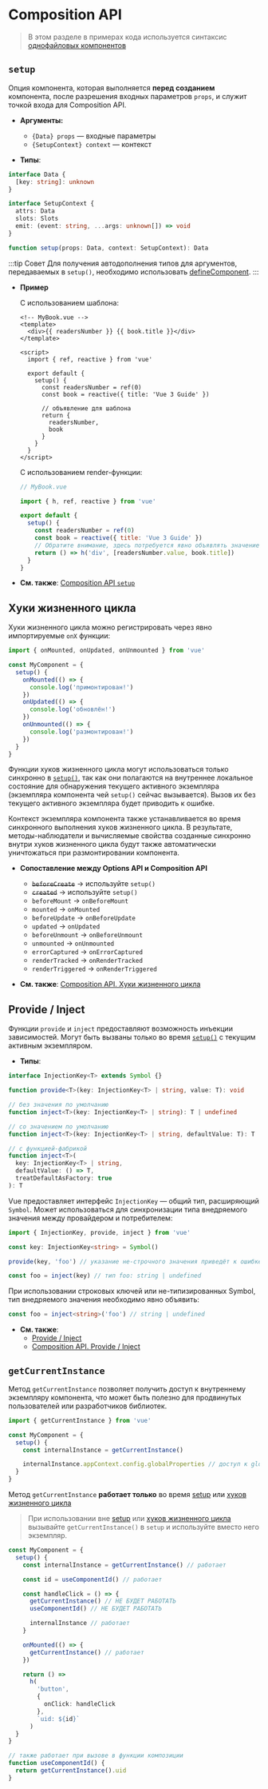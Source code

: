 # Composition API

> В этом разделе в примерах кода используется синтаксис [однофайловых компонентов](../guide/single-file-component.md)

## `setup`

Опция компонента, которая выполняется **перед созданием** компонента, после разрешения входных параметров `props`, и служит точкой входа для Composition API.

- **Аргументы:**

  - `{Data} props` — входные параметры
  - `{SetupContext} context` — контекст

- **Типы**:

```ts
interface Data {
  [key: string]: unknown
}

interface SetupContext {
  attrs: Data
  slots: Slots
  emit: (event: string, ...args: unknown[]) => void
}

function setup(props: Data, context: SetupContext): Data
```

:::tip Совет
Для получения автодополнения типов для аргументов, передаваемых в `setup()`, необходимо использовать [defineComponent](global-api.md#definecomponent).
:::

- **Пример**

  С использованием шаблона:

  ```vue
  <!-- MyBook.vue -->
  <template>
    <div>{{ readersNumber }} {{ book.title }}</div>
  </template>

  <script>
    import { ref, reactive } from 'vue'

    export default {
      setup() {
        const readersNumber = ref(0)
        const book = reactive({ title: 'Vue 3 Guide' })

        // объявление для шаблона
        return {
          readersNumber,
          book
        }
      }
    }
  </script>
  ```

  С использованием render-функции:

  ```js
  // MyBook.vue

  import { h, ref, reactive } from 'vue'

  export default {
    setup() {
      const readersNumber = ref(0)
      const book = reactive({ title: 'Vue 3 Guide' })
      // Обратите внимание, здесь потребуется явно объявлять значение ref
      return () => h('div', [readersNumber.value, book.title])
    }
  }
  ```

- **См. также**: [Composition API `setup`](../guide/composition-api-setup.md)

## Хуки жизненного цикла

Хуки жизненного цикла можно регистрировать через явно импортируемые `onX` функции:

```js
import { onMounted, onUpdated, onUnmounted } from 'vue'

const MyComponent = {
  setup() {
    onMounted(() => {
      console.log('примонтирован!')
    })
    onUpdated(() => {
      console.log('обновлён!')
    })
    onUnmounted(() => {
      console.log('размонтирован!')
    })
  }
}
```

Функции хуков жизненного цикла могут использоваться только синхронно в [`setup()`](#setup), так как они полагаются на внутреннее локальное состояние для обнаружения текущего активного экземпляра (экземпляра компонента чей `setup()` сейчас вызывается). Вызов их без текущего активного экземпляра будет приводить к ошибке.

Контекст экземпляра компонента также устанавливается во время синхронного выполнения хуков жизненного цикла. В результате, методы-наблюдатели и вычисляемые свойства созданные синхронно внутри хуков жизненного цикла будут также автоматически уничтожаться при размонтировании компонента.

- **Сопоставление между Options API и Composition API**

  - ~~`beforeCreate`~~ -> используйте `setup()`
  - ~~`created`~~ -> используйте `setup()`
  - `beforeMount` -> `onBeforeMount`
  - `mounted` -> `onMounted`
  - `beforeUpdate` -> `onBeforeUpdate`
  - `updated` -> `onUpdated`
  - `beforeUnmount` -> `onBeforeUnmount`
  - `unmounted` -> `onUnmounted`
  - `errorCaptured` -> `onErrorCaptured`
  - `renderTracked` -> `onRenderTracked`
  - `renderTriggered` -> `onRenderTriggered`

- **См. также**: [Composition API. Хуки жизненного цикла](../guide/composition-api-lifecycle-hooks.md)

## Provide / Inject

Функции `provide` и `inject` предоставляют возможность инъекции зависимостей. Могут быть вызваны только во время [`setup()`](#setup) с текущим активным экземпляром.

- **Типы**:

```ts
interface InjectionKey<T> extends Symbol {}

function provide<T>(key: InjectionKey<T> | string, value: T): void

// без значения по умолчанию
function inject<T>(key: InjectionKey<T> | string): T | undefined

// со значением по умолчанию
function inject<T>(key: InjectionKey<T> | string, defaultValue: T): T

// с функцией-фабрикой
function inject<T>(
  key: InjectionKey<T> | string,
  defaultValue: () => T,
  treatDefaultAsFactory: true
): T
```

Vue предоставляет интерфейс `InjectionKey` — общий тип, расширяющий `Symbol`. Может использоваться для синхронизации типа внедряемого значения между провайдером и потребителем:

```ts
import { InjectionKey, provide, inject } from 'vue'

const key: InjectionKey<string> = Symbol()

provide(key, 'foo') // указание не-строчного значения приведёт к ошибке

const foo = inject(key) // тип foo: string | undefined
```

При использовании строковых ключей или не-типизированных Symbol, тип внедряемого значения необходимо явно объявить:

```ts
const foo = inject<string>('foo') // string | undefined
```

- **См. также**:
  - [Provide / Inject](../guide/component-provide-inject.md)
  - [Composition API. Provide / Inject](../guide/composition-api-provide-inject.md)

## `getCurrentInstance`

Метод `getCurrentInstance` позволяет получить доступ к внутреннему экземпляру компонента, что может быть полезно для продвинутых пользователей или разработчиков библиотек.

```ts
import { getCurrentInstance } from 'vue'

const MyComponent = {
  setup() {
    const internalInstance = getCurrentInstance()

    internalInstance.appContext.config.globalProperties // доступ к globalProperties
  }
}
```

Метод `getCurrentInstance` **работает только** во время [setup](#setup) или [хуков жизненного цикла](#lifecycle-hooks)

> При использовании вне [setup](#setup) или [хуков жизненного цикла](#lifecycle-hooks) вызывайте `getCurrentInstance()` в `setup` и используйте вместо него экземпляр.

```ts
const MyComponent = {
  setup() {
    const internalInstance = getCurrentInstance() // работает

    const id = useComponentId() // работает

    const handleClick = () => {
      getCurrentInstance() // НЕ БУДЕТ РАБОТАТЬ
      useComponentId() // НЕ БУДЕТ РАБОТАТЬ

      internalInstance // работает
    }

    onMounted(() => {
      getCurrentInstance() // работает
    })

    return () =>
      h(
        'button',
        {
          onClick: handleClick
        },
        `uid: ${id}`
      )
  }
}

// также работает при вызове в функции композиции
function useComponentId() {
  return getCurrentInstance().uid
}
```
